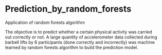 # Prediction_by_random_forests
Application of random forests algorithm 

The objective is to predict whether a certain physical activity was carried out correctly or not. A large quantity of accelerometer data collected during barbell lifts by 6 participants (done correctly and incorrectly) was machine learned by random forests algorithm to build the prediction model. 
